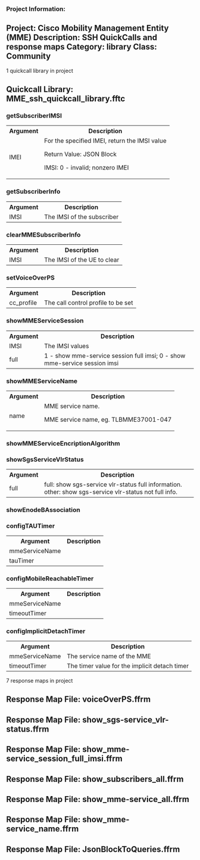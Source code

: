 ### Project Information:
Project: Cisco Mobility Management Entity (MME)
Description: SSH QuickCalls and response maps
Category: library
Class: Community
 ----
1 quickcall library in project
## Quickcall Library: MME_ssh_quickcall_library.fftc
### getSubscriberIMSI
<table><tr><th>Argument</th><th>Description</th></tr>
<tr><td>IMEI</td><td>For the specified IMEI, return the IMSI value

Return Value: JSON Block

IMSI: 0 - invalid; nonzero IMEI</tr></td></table>

### getSubscriberInfo
<table><tr><th>Argument</th><th>Description</th></tr>
<tr><td>IMSI</td><td>The IMSI of the subscriber</tr></td></table>

### clearMMESubscriberInfo
<table><tr><th>Argument</th><th>Description</th></tr>
<tr><td>IMSI</td><td>The IMSI of the UE to clear</tr></td></table>

### setVoiceOverPS
<table><tr><th>Argument</th><th>Description</th></tr>
<tr><td>cc_profile</td><td>The call control profile to be set</tr></td></table>

### showMMEServiceSession
<table><tr><th>Argument</th><th>Description</th></tr>
<tr><td>IMSI</td><td>The IMSI values</tr></td>
<tr><td>full</td><td>1 - show mme-service session full imsi; 0 - show mme-service session imsi</tr></td></table>

### showMMEServiceName
<table><tr><th>Argument</th><th>Description</th></tr>
<tr><td>name</td><td>MME service name.

MME service name, eg. TLBMME37001-047</tr></td></table>

### showMMEServiceEncriptionAlgorithm
### showSgsServiceVlrStatus
<table><tr><th>Argument</th><th>Description</th></tr>
<tr><td>full</td><td>full: show sgs-service vlr-status full information.
other: show sgs-service vlr-status not full info.</tr></td></table>

### showEnodeBAssociation
### configTAUTimer
<table><tr><th>Argument</th><th>Description</th></tr>
<tr><td>mmeServiceName</td><tr></tr>
<tr><td>tauTimer</td><tr></tr></table>

### configMobileReachableTimer
<table><tr><th>Argument</th><th>Description</th></tr>
<tr><td>mmeServiceName</td><tr></tr>
<tr><td>timeoutTimer</td><tr></tr></table>

### configImplicitDetachTimer
<table><tr><th>Argument</th><th>Description</th></tr>
<tr><td>mmeServiceName</td><td>The service name of the MME</tr></td>
<tr><td>timeoutTimer</td><td>The timer value for the implicit detach timer</tr></td></table>

7 response maps in project
## Response Map File: voiceOverPS.ffrm
## Response Map File: show_sgs-service_vlr-status.ffrm
## Response Map File: show_mme-service_session_full_imsi.ffrm
## Response Map File: show_subscribers_all.ffrm
## Response Map File: show_mme-service_all.ffrm
## Response Map File: show_mme-service_name.ffrm
## Response Map File: JsonBlockToQueries.ffrm